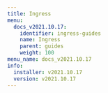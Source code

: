 ```yaml
---
title: Ingress
menu:
  docs_v2021.10.17:
    identifier: ingress-guides
    name: Ingress
    parent: guides
    weight: 100
menu_name: docs_v2021.10.17
info:
  installer: v2021.10.17
  version: v2021.10.17
---
```


